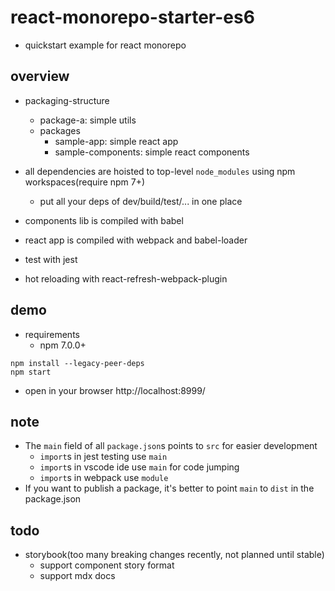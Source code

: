 # react-monorepo-starter-es6

- quickstart example for react monorepo

## overview

- packaging-structure

  - package-a: simple utils
  - packages
    - sample-app: simple react app
    - sample-components: simple react components

- all dependencies are hoisted to top-level `node_modules` using npm workspaces(require npm 7+)

  - put all your deps of dev/build/test/... in one place

- components lib is compiled with babel
- react app is compiled with webpack and babel-loader
- test with jest
- hot reloading with react-refresh-webpack-plugin

## demo

- requirements
  - npm 7.0.0+

``` shell
npm install --legacy-peer-deps
npm start
```

- open in your browser http://localhost:8999/

## note

- The `main` field of all `package.json`s points to `src` for easier development
  - `import`s in jest testing use `main`
  - `import`s in vscode ide use `main` for code jumping
  - `import`s in webpack use `module`
- If you want to publish a package, it's better to point `main` to `dist` in the package.json

## todo

- storybook(too many breaking changes recently, not planned until stable)
  - support component story format
  - support mdx docs
